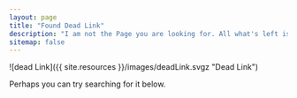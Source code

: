 ```yaml
---
layout: page
title: "Found Dead Link"
description: "I am not the Page you are looking for. All what's left is that bloody dead Link."
sitemap: false
---  
```


![dead Link]({{ site.resources }}/images/deadLink.svgz "Dead Link")

Perhaps you can try searching for it below.

<script type="text/javascript">
  var GOOG_FIXURL_LANG = 'en';
  var GOOG_FIXURL_SITE = '{{ site.url }}'
</script>
<script type="text/javascript"
  src="http://linkhelp.clients.google.com/tbproxy/lh/wm/fixurl.js">
</script>